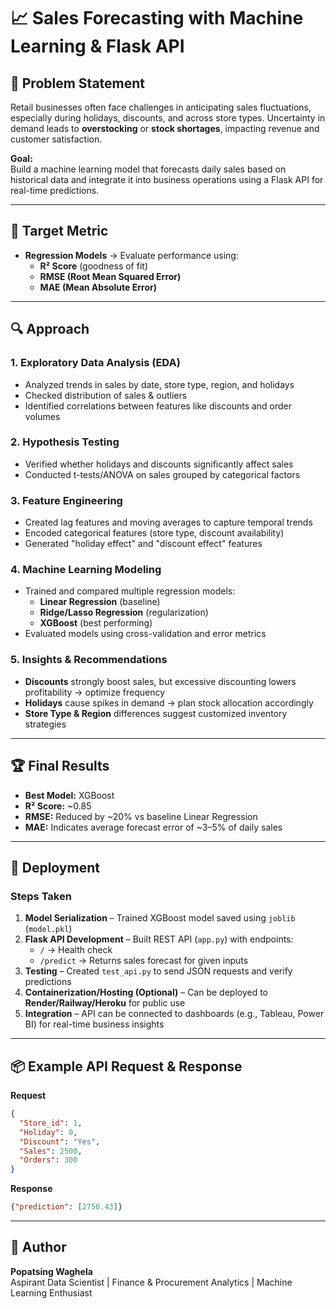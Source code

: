 # 📈 Sales Forecasting with Machine Learning & Flask API

## 📝 Problem Statement
Retail businesses often face challenges in anticipating sales fluctuations, especially during holidays, discounts, and across store types. Uncertainty in demand leads to **overstocking** or **stock shortages**, impacting revenue and customer satisfaction.

**Goal:**  
Build a machine learning model that forecasts daily sales based on historical data and integrate it into business operations using a Flask API for real-time predictions.

---

## 🎯 Target Metric
- **Regression Models** → Evaluate performance using:
  - **R² Score** (goodness of fit)
  - **RMSE (Root Mean Squared Error)**
  - **MAE (Mean Absolute Error)**

---

## 🔍 Approach

### 1. **Exploratory Data Analysis (EDA)**
- Analyzed trends in sales by date, store type, region, and holidays
- Checked distribution of sales & outliers
- Identified correlations between features like discounts and order volumes

### 2. **Hypothesis Testing**
- Verified whether holidays and discounts significantly affect sales
- Conducted t-tests/ANOVA on sales grouped by categorical factors

### 3. **Feature Engineering**
- Created lag features and moving averages to capture temporal trends
- Encoded categorical features (store type, discount availability)
- Generated "holiday effect" and "discount effect" features

### 4. **Machine Learning Modeling**
- Trained and compared multiple regression models:
  - **Linear Regression** (baseline)
  - **Ridge/Lasso Regression** (regularization)
  - **XGBoost** (best performing)
- Evaluated models using cross-validation and error metrics

### 5. **Insights & Recommendations**
- **Discounts** strongly boost sales, but excessive discounting lowers profitability → optimize frequency
- **Holidays** cause spikes in demand → plan stock allocation accordingly
- **Store Type & Region** differences suggest customized inventory strategies

---

## 🏆 Final Results
- **Best Model:** XGBoost
- **R² Score:** ~0.85
- **RMSE:** Reduced by ~20% vs baseline Linear Regression
- **MAE:** Indicates average forecast error of ~3–5% of daily sales

---

## 🚀 Deployment

### Steps Taken
1. **Model Serialization** – Trained XGBoost model saved using `joblib` (`model.pkl`)
2. **Flask API Development** – Built REST API (`app.py`) with endpoints:
   - `/` → Health check
   - `/predict` → Returns sales forecast for given inputs
3. **Testing** – Created `test_api.py` to send JSON requests and verify predictions
4. **Containerization/Hosting (Optional)** – Can be deployed to **Render/Railway/Heroku** for public use
5. **Integration** – API can be connected to dashboards (e.g., Tableau, Power BI) for real-time business insights

---

## 📦 Example API Request & Response

**Request**
```json
{
  "Store_id": 1,
  "Holiday": 0,
  "Discount": "Yes",
  "Sales": 2500,
  "Orders": 300
}
```

**Response**
```json
{"prediction": [2750.43]}
```

---

## 🙌 Author
**Popatsing Waghela**  
Aspirant Data Scientist | Finance & Procurement Analytics | Machine Learning Enthusiast
